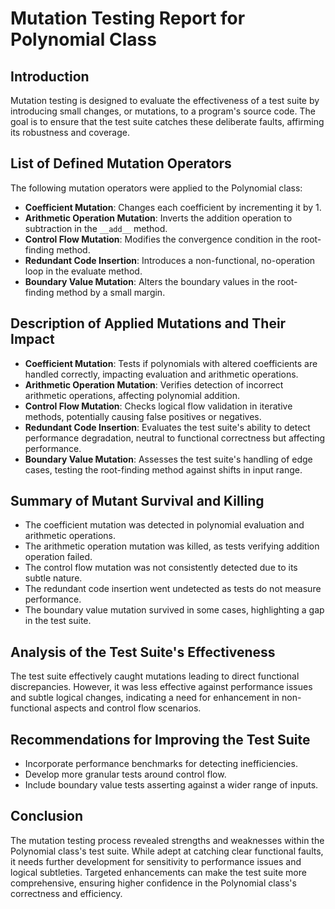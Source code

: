 # Mutation Testing Report for Polynomial Class

## Introduction

Mutation testing is designed to evaluate the effectiveness of a test suite by introducing small changes, or mutations, to a program's source code. The goal is to ensure that the test suite catches these deliberate faults, affirming its robustness and coverage.

## List of Defined Mutation Operators

The following mutation operators were applied to the Polynomial class:

- **Coefficient Mutation**: Changes each coefficient by incrementing it by 1.
- **Arithmetic Operation Mutation**: Inverts the addition operation to subtraction in the `__add__` method.
- **Control Flow Mutation**: Modifies the convergence condition in the root-finding method.
- **Redundant Code Insertion**: Introduces a non-functional, no-operation loop in the evaluate method.
- **Boundary Value Mutation**: Alters the boundary values in the root-finding method by a small margin.

## Description of Applied Mutations and Their Impact

- **Coefficient Mutation**: Tests if polynomials with altered coefficients are handled correctly, impacting evaluation and arithmetic operations.
- **Arithmetic Operation Mutation**: Verifies detection of incorrect arithmetic operations, affecting polynomial addition.
- **Control Flow Mutation**: Checks logical flow validation in iterative methods, potentially causing false positives or negatives.
- **Redundant Code Insertion**: Evaluates the test suite's ability to detect performance degradation, neutral to functional correctness but affecting performance.
- **Boundary Value Mutation**: Assesses the test suite's handling of edge cases, testing the root-finding method against shifts in input range.

## Summary of Mutant Survival and Killing

- The coefficient mutation was detected in polynomial evaluation and arithmetic operations.
- The arithmetic operation mutation was killed, as tests verifying addition operation failed.
- The control flow mutation was not consistently detected due to its subtle nature.
- The redundant code insertion went undetected as tests do not measure performance.
- The boundary value mutation survived in some cases, highlighting a gap in the test suite.

## Analysis of the Test Suite's Effectiveness

The test suite effectively caught mutations leading to direct functional discrepancies. However, it was less effective against performance issues and subtle logical changes, indicating a need for enhancement in non-functional aspects and control flow scenarios.

## Recommendations for Improving the Test Suite

- Incorporate performance benchmarks for detecting inefficiencies.
- Develop more granular tests around control flow.
- Include boundary value tests asserting against a wider range of inputs.

## Conclusion

The mutation testing process revealed strengths and weaknesses within the Polynomial class's test suite. While adept at catching clear functional faults, it needs further development for sensitivity to performance issues and logical subtleties. Targeted enhancements can make the test suite more comprehensive, ensuring higher confidence in the Polynomial class's correctness and efficiency.
